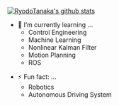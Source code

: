 [![RyodoTanaka's github stats](https://github-readme-stats.vercel.app/api?username=Ramune6110)](https://github.com/anuraghazra/github-readme-stats)

<!--- 🔭 I’m currently working on ... -->
- 🌱 I’m currently learning ...
  - Control Engineering
  - Machine Learning
  - Nonlinear Kalman Filter
  - Motion Planning
  - ROS
<!--- - 👯 I’m looking to collaborate on ...
- 🤔 I’m looking for help with ...
- 💬 Ask me about ...
- 📫 How to reach me: ...
- 😄 Pronouns: ... -->
- ⚡ Fun fact: ...
  - Robotics
  - Autonomous Driving System

